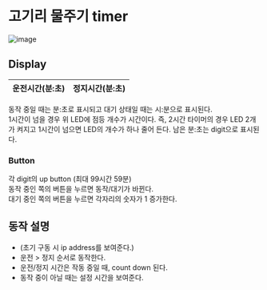 # 고기리 물주기 timer
![image](https://user-images.githubusercontent.com/32673738/115409967-33219900-a22d-11eb-8804-73f79faf5a29.png)

## Display
|운전시간(분:초)|정지시간(분:초)|
|---|---|

동작 중일 때는 분:초로 표시되고 대기 상태일 때는 시:분으로 표시된다.  
1시간이 넘을 경우 위 LED에 점등 개수가 시간이다. 즉, 2시간 타이머의 경우 LED 2개가 켜지고 1시간이 넘으면 LED의 개수가 하나 줄어 든다. 남은 분:초는 digit으로 표시된다.


### Button
각 digit의 up button (최대 99시간 59분)  
동작 중인 쪽의 버튼을 누르면 동작/대기가 바뀐다.  
대기 중인 쪽의 버튼을 누르면 각자리의 숫자가 1 증가한다.

## 동작 설명
* (초기 구동 시 ip address를 보여준다.)
* 운전 > 정지 순서로 동작한다.
* 운전/정지 시간은 작동 중일 때, count down 된다.
* 동작 중이 아닐 때는 설정 시간을 보여준다.
